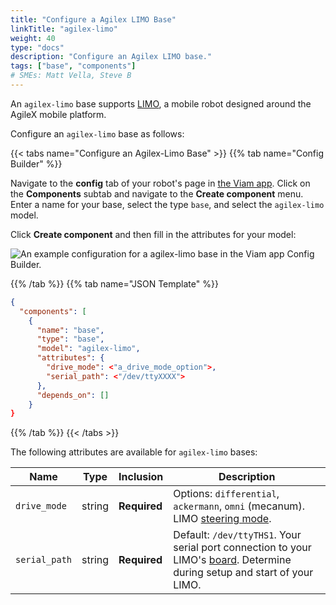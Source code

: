 ```yaml
---
title: "Configure a Agilex LIMO Base"
linkTitle: "agilex-limo"
weight: 40
type: "docs"
description: "Configure an Agilex LIMO base."
tags: ["base", "components"]
# SMEs: Matt Vella, Steve B
---
```


An `agilex-limo` base supports [LIMO](https://global.agilex.ai/products/limo), a mobile robot designed around the AgileX mobile platform.

Configure an `agilex-limo` base as follows:

{{< tabs name="Configure an Agilex-Limo Base" >}}
{{% tab name="Config Builder" %}}

Navigate to the **config** tab of your robot's page in [the Viam app](https://app.viam.com).
Click on the **Components** subtab and navigate to the **Create component** menu.
Enter a name for your base, select the type `base`, and select the `agilex-limo` model.

Click **Create component** and then fill in the attributes for your model:

![An example configuration for a agilex-limo base in the Viam app Config Builder.](../img/agilex-limo-ui-config.png)

{{% /tab %}}
{{% tab name="JSON Template" %}}

```json {class="line-numbers linkable-line-numbers"}
{
  "components": [
    {
      "name": "base",
      "type": "base",
      "model": "agilex-limo",
      "attributes": {
        "drive_mode": <"a_drive_mode_option">,
        "serial_path": <"/dev/ttyXXXX">
      },
      "depends_on": []
    }
}
```

{{% /tab %}}
{{< /tabs >}}

The following attributes are available for `agilex-limo` bases:

| Name | Type | Inclusion | Description |
| ---- | ---- | --------- | ----------- |
| `drive_mode` | string | **Required** | Options: `differential`, `ackermann`, `omni` (mecanum). LIMO [steering mode](https://docs.trossenrobotics.com/agilex_limo_docs/operation/steering_modes.html#switching-steering-modes). |
| `serial_path` | string | **Required** | Default: `/dev/ttyTHS1`. Your serial port connection to your LIMO's [board](../../board/). Determine during setup and start of your LIMO. |
